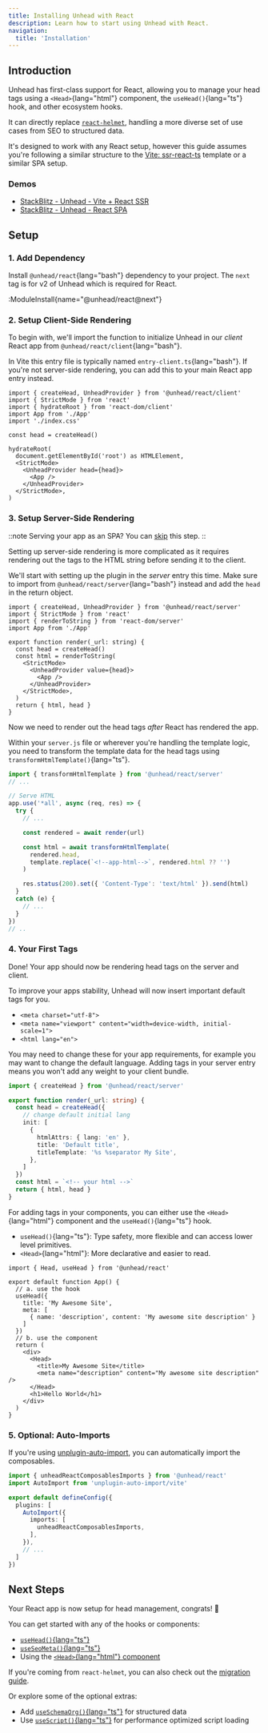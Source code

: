 ```yaml
---
title: Installing Unhead with React
description: Learn how to start using Unhead with React.
navigation:
  title: 'Installation'
---
```


## Introduction

Unhead has first-class support for React, allowing you to manage your head tags using a `<Head>`{lang="html"} component, the `useHead()`{lang="ts"} hook, and other ecosystem hooks.

It can directly replace [`react-helmet`](https://github.com/nfl/react-helmet), handling a more diverse set of use cases from SEO to structured data.

It's designed to work with any React setup, however this guide assumes you're following a similar structure to the [Vite: ssr-react-ts](https://github.com/bluwy/create-vite-extra/tree/master/template-ssr-react-ts) template
or a similar SPA setup.

### Demos

- [StackBlitz - Unhead - Vite + React SSR](https://stackblitz.com/edit/github-5hqsxyid)
- [StackBlitz - Unhead - React SPA](https://stackblitz.com/edit/vitejs-vite-ggqxj5nx)

## Setup

### 1. Add Dependency

Install `@unhead/react`{lang="bash"} dependency to your project. The `next` tag is for v2 of Unhead which is required for React.

:ModuleInstall{name="@unhead/react@next"}

### 2. Setup Client-Side Rendering

To begin with, we'll import the function to initialize Unhead in our _client_ React app from `@unhead/react/client`{lang="bash"}.

In Vite this entry file is typically named `entry-client.ts`{lang="bash"}. If you're not server-side rendering, you can add this to your main React app entry instead.

```tsx {1,7,12,14} [src/entry-client.ts]
import { createHead, UnheadProvider } from '@unhead/react/client'
import { StrictMode } from 'react'
import { hydrateRoot } from 'react-dom/client'
import App from './App'
import './index.css'

const head = createHead()

hydrateRoot(
  document.getElementById('root') as HTMLElement,
  <StrictMode>
    <UnheadProvider head={head}>
      <App />
    </UnheadProvider>
  </StrictMode>,
)
```

### 3. Setup Server-Side Rendering

::note
Serving your app as an SPA? You can [skip](/docs/react/installation#_4-your-first-tags) this step.
::

Setting up server-side rendering is more complicated as it requires rendering out the tags to the HTML string before sending it to the client.

We'll start with setting up the plugin in the _server_ entry this time. Make sure to import from `@unhead/react/server`{lang="bash"} instead
and add the `head` in the return object.

```tsx {1,7,10,12,15} [src/entry-server.ts]
import { createHead, UnheadProvider } from '@unhead/react/server'
import { StrictMode } from 'react'
import { renderToString } from 'react-dom/server'
import App from './App'

export function render(_url: string) {
  const head = createHead()
  const html = renderToString(
    <StrictMode>
      <UnheadProvider value={head}>
        <App />
      </UnheadProvider>
    </StrictMode>,
  )
  return { html, head }
}
```

Now we need to render out the head tags _after_ React has rendered the app.

Within your `server.js` file or wherever you're handling the template logic, you need to transform the template data
for the head tags using `transformHtmlTemplate()`{lang="ts"}.

```ts {1,9-14} [server.ts]
import { transformHtmlTemplate } from '@unhead/react/server'
// ...

// Serve HTML
app.use('*all', async (req, res) => {
  try {
    // ...

    const rendered = await render(url)

    const html = await transformHtmlTemplate(
      rendered.head,
      template.replace(`<!--app-html-->`, rendered.html ?? '')
    )

    res.status(200).set({ 'Content-Type': 'text/html' }).send(html)
  }
  catch (e) {
    // ...
  }
})
// ..
```

### 4. Your First Tags

Done! Your app should now be rendering head tags on the server and client.

To improve your apps stability, Unhead will now insert important default tags for you.

- `<meta charset="utf-8">`
- `<meta name="viewport" content="width=device-width, initial-scale=1">`
- `<html lang="en">`

You may need to change these for your app requirements, for example you may want to change the default language. Adding
tags in your server entry means you won't add any weight to your client bundle.

```ts {2,6-8} [src/entry-server.ts]
import { createHead } from '@unhead/react/server'

export function render(_url: string) {
  const head = createHead({
    // change default initial lang
    init: [
      { 
        htmlAttrs: { lang: 'en' },
        title: 'Default title',
        titleTemplate: '%s %separator My Site',
      },
    ]
  })
  const html = `<!-- your html -->`
  return { html, head }
}
```

For adding tags in your components, you can either use the `<Head>`{lang="html"} component and the `useHead()`{lang="ts"} hook.

- `useHead()`{lang="ts"}: Type safety, more flexible and can access lower level primitives.
- `<Head>`{lang="html"}: More declarative and easier to read.

```tsx [App.tsx]
import { Head, useHead } from '@unhead/react'

export default function App() {
  // a. use the hook
  useHead({
    title: 'My Awesome Site',
    meta: [
      { name: 'description', content: 'My awesome site description' }
    ]
  })
  // b. use the component
  return (
    <div>
      <Head>
        <title>My Awesome Site</title>
        <meta name="description" content="My awesome site description" />
      </Head>
      <h1>Hello World</h1>
    </div>
  )
}
```

### 5. Optional: Auto-Imports

If you're using  [unplugin-auto-import](https://github.com/antfu/unplugin-auto-import), you can automatically import the composables.

```ts [vite.config.ts]
import { unheadReactComposablesImports } from '@unhead/react'
import AutoImport from 'unplugin-auto-import/vite'

export default defineConfig({
  plugins: [
    AutoImport({
      imports: [
        unheadReactComposablesImports,
      ],
    }),
    // ...
  ]
})
```

## Next Steps

Your React app is now setup for head management, congrats! 🎉

You can get started with any of the hooks or components:
- [`useHead()`{lang="ts"}](/docs/api/use-head)
- [`useSeoMeta()`{lang="ts"}](/docs/api/use-seo-meta)
- Using the [`<Head>`{lang="html"} component](/docs/react/guides/components)

If you're coming from `react-helmet`, you can also check out the [migration guide](/docs/react/guides/migrate-from-react-helmet).

Or explore some of the optional extras:

- Add [`useSchemaOrg()`{lang="ts"}](/docs/api/use-schema-org) for structured data
- Use [`useScript()`{lang="ts"}](/docs/scripts/introduction) for performance optimized script loading
